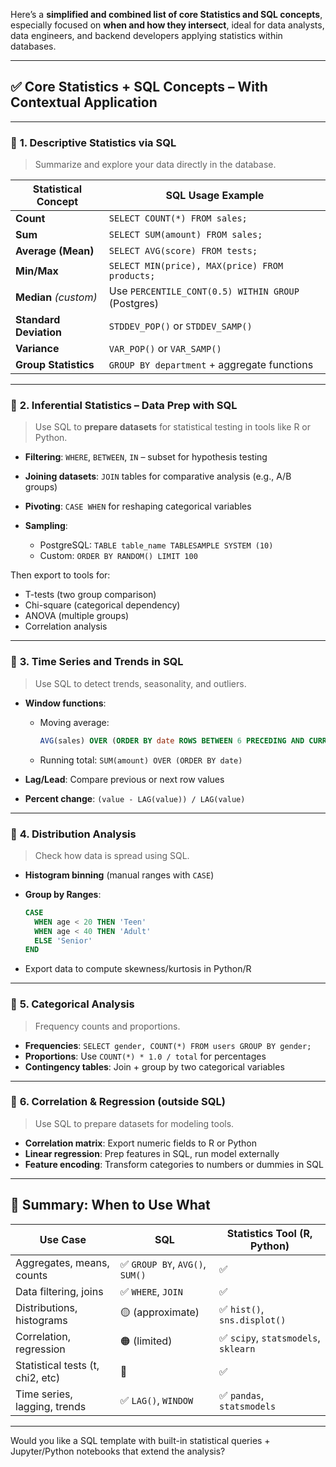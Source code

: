 Here’s a **simplified and combined list of core Statistics and SQL concepts**, especially focused on **when and how they intersect**, ideal for data analysts, data engineers, and backend developers applying statistics within databases.

---

## ✅ **Core Statistics + SQL Concepts – With Contextual Application**

---

### 🔷 **1. Descriptive Statistics via SQL**

> Summarize and explore your data directly in the database.

| Statistical Concept    | SQL Usage Example                                  |
| ---------------------- | -------------------------------------------------- |
| **Count**              | `SELECT COUNT(*) FROM sales;`                      |
| **Sum**                | `SELECT SUM(amount) FROM sales;`                   |
| **Average (Mean)**     | `SELECT AVG(score) FROM tests;`                    |
| **Min/Max**            | `SELECT MIN(price), MAX(price) FROM products;`     |
| **Median** *(custom)*  | Use `PERCENTILE_CONT(0.5) WITHIN GROUP` (Postgres) |
| **Standard Deviation** | `STDDEV_POP()` or `STDDEV_SAMP()`                  |
| **Variance**           | `VAR_POP()` or `VAR_SAMP()`                        |
| **Group Statistics**   | `GROUP BY department` + aggregate functions        |

---

### 🔷 **2. Inferential Statistics – Data Prep with SQL**

> Use SQL to **prepare datasets** for statistical testing in tools like R or Python.

* **Filtering**:
  `WHERE`, `BETWEEN`, `IN` – subset for hypothesis testing
* **Joining datasets**:
  `JOIN` tables for comparative analysis (e.g., A/B groups)
* **Pivoting**:
  `CASE WHEN` for reshaping categorical variables
* **Sampling**:

  * PostgreSQL: `TABLE table_name TABLESAMPLE SYSTEM (10)`
  * Custom: `ORDER BY RANDOM() LIMIT 100`

Then export to tools for:

* T-tests (two group comparison)
* Chi-square (categorical dependency)
* ANOVA (multiple groups)
* Correlation analysis

---

### 🔷 **3. Time Series and Trends in SQL**

> Use SQL to detect trends, seasonality, and outliers.

* **Window functions**:

  * Moving average:

    ```sql
    AVG(sales) OVER (ORDER BY date ROWS BETWEEN 6 PRECEDING AND CURRENT ROW)
    ```
  * Running total: `SUM(amount) OVER (ORDER BY date)`
* **Lag/Lead**: Compare previous or next row values
* **Percent change**: `(value - LAG(value)) / LAG(value)`

---

### 🔷 **4. Distribution Analysis**

> Check how data is spread using SQL.

* **Histogram binning** (manual ranges with `CASE`)
* **Group by Ranges**:

  ```sql
  CASE
    WHEN age < 20 THEN 'Teen'
    WHEN age < 40 THEN 'Adult'
    ELSE 'Senior'
  END
  ```
* Export data to compute skewness/kurtosis in Python/R

---

### 🔷 **5. Categorical Analysis**

> Frequency counts and proportions.

* **Frequencies**:
  `SELECT gender, COUNT(*) FROM users GROUP BY gender;`
* **Proportions**:
  Use `COUNT(*) * 1.0 / total` for percentages
* **Contingency tables**:
  Join + group by two categorical variables

---

### 🔷 **6. Correlation & Regression (outside SQL)**

> Use SQL to prepare datasets for modeling tools.

* **Correlation matrix**: Export numeric fields to R or Python
* **Linear regression**: Prep features in SQL, run model externally
* **Feature encoding**: Transform categories to numbers or dummies in SQL

---

## 🧠 Summary: When to Use What

| Use Case                         | SQL                            | Statistics Tool (R, Python)         |
| -------------------------------- | ------------------------------ | ----------------------------------- |
| Aggregates, means, counts        | ✅ `GROUP BY`, `AVG()`, `SUM()` | ✅                                   |
| Data filtering, joins            | ✅ `WHERE`, `JOIN`              | ✅                                   |
| Distributions, histograms        | 🟡 (approximate)               | ✅ `hist()`, `sns.displot()`         |
| Correlation, regression          | 🟠 (limited)                   | ✅ `scipy`, `statsmodels`, `sklearn` |
| Statistical tests (t, chi2, etc) | 🔴                             | ✅                                   |
| Time series, lagging, trends     | ✅ `LAG()`, `WINDOW`            | ✅ `pandas`, `statsmodels`           |

---

Would you like a SQL template with built-in statistical queries + Jupyter/Python notebooks that extend the analysis?

